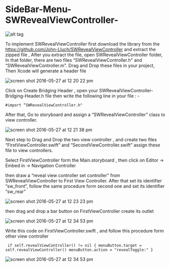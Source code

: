 # SideBar-Menu-SWRevealViewController-

![alt tag](https://cloud.githubusercontent.com/assets/19264044/15501777/f0d90ee2-21cc-11e6-8c23-e29877d52987.png)

To implement SWRevealViewController first download the library from the https://github.com/John-Lluch/SWRevealViewController and extract the zipped file , After you extract the file, open SWRevealViewController folder, In that folder, there are two files “SWRevealViewController.h" and “SWRevealViewController.m". Drag and Drop these files in your project, Then Xcode will generate a header file

![screen shot 2016-05-27 at 12 20 22 pm](https://cloud.githubusercontent.com/assets/19264044/15600787/c8a2e396-2409-11e6-9be7-94cd44a65c93.png)

Click on Create Bridging Header , open your SWRevealViewController-Bridging-Header.h file then write the following line in your file : -

<code>#import “SWRevealViewController.h" </code>


After that, Go to storyboard and assign a “SWRevealViewController” class to view controller.

![screen shot 2016-05-27 at 12 21 38 pm](https://cloud.githubusercontent.com/assets/19264044/15600877/68418628-240a-11e6-90e5-cccfe46f9e49.png)



Next step to Drag and Drop the two view controller , and create two files “FirstViewController.swift” and “SecondViewController.swift” assign these file to view controllers.



Select FirstViewController form the Main.storyboard , then click on Editor -> Embed in -> Navigation Controller



then draw a “reveal view controller set controller” from SWRevealViewController to First View Controller. After that set its identifier “sw_front”, follow the same procedure form second one and set its identifier “sw_rear”



![screen shot 2016-05-27 at 12 23 23 pm](https://cloud.githubusercontent.com/assets/19264044/15601501/561eaa68-240d-11e6-8d42-abfa8953546a.png)


then  drag and drop a bar button on FirstViewController create its outlet 

![screen shot 2016-05-27 at 12 34 53 pm](https://cloud.githubusercontent.com/assets/19264044/15601209/06ef8efe-240c-11e6-93c1-89b8c8c56152.png)



Write this code on FirstViewController.swift , and follow this procedure form other view controller


<code> if self.revealViewController() != nil {
            menuButton.target = self.revealViewController()
            menuButton.action = "revealToggle:"
  }
  </code>




![screen shot 2016-05-27 at 12 34 53 pm](https://cloud.githubusercontent.com/assets/19264044/15501778/f199bf7a-21cc-11e6-8ce3-76b0ed39431c.png)

